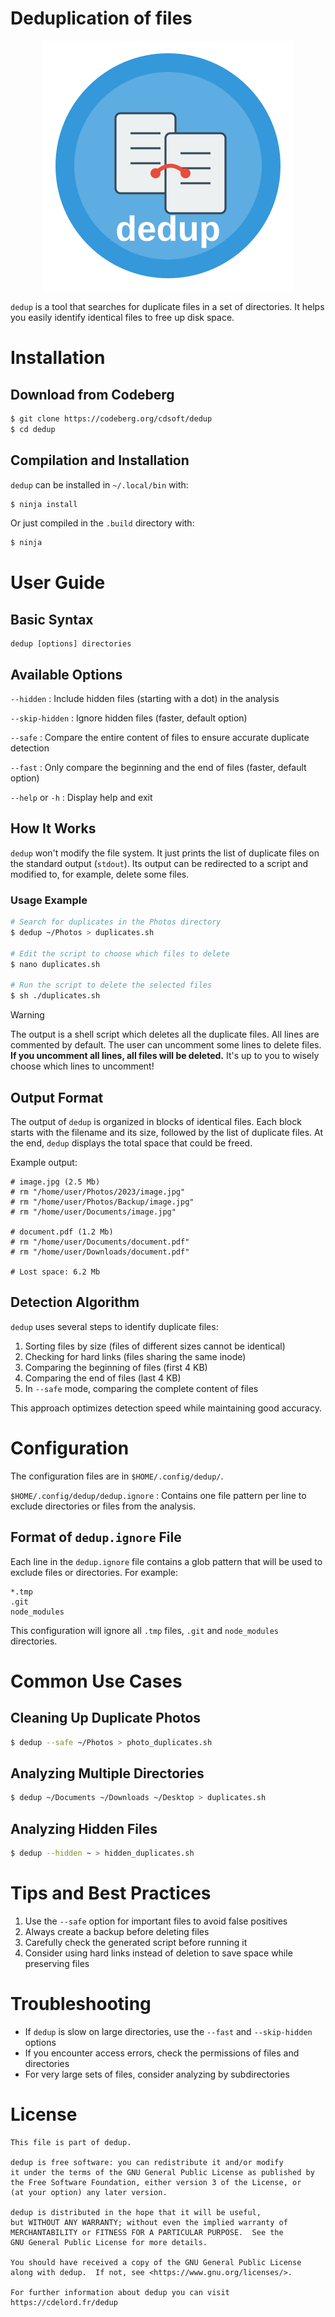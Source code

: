# Deduplication of files

<p align=center width="100%"><img src="dedup.svg" style="height:64"/></p>

`dedup` is a tool that searches for duplicate files in a set of directories.
It helps you easily identify identical files to free up disk space.

# Installation

## Download from Codeberg

``` sh
$ git clone https://codeberg.org/cdsoft/dedup
$ cd dedup
```

## Compilation and Installation

`dedup` can be installed in `~/.local/bin` with:

``` sh
$ ninja install
```

Or just compiled in the `.build` directory with:

``` sh
$ ninja
```

# User Guide

## Basic Syntax

```
dedup [options] directories
```

## Available Options

`--hidden`
:   Include hidden files (starting with a dot) in the analysis

`--skip-hidden`
:   Ignore hidden files (faster, default option)

`--safe`
:   Compare the entire content of files to ensure accurate duplicate detection

`--fast`
:   Only compare the beginning and the end of files (faster, default option)

`--help` or `-h`
:   Display help and exit

## How It Works

`dedup` won't modify the file system.
It just prints the list of duplicate files on the standard output (`stdout`).
Its output can be redirected to a script and modified to, for example, delete some files.

### Usage Example

```sh
# Search for duplicates in the Photos directory
$ dedup ~/Photos > duplicates.sh

# Edit the script to choose which files to delete
$ nano duplicates.sh

# Run the script to delete the selected files
$ sh ./duplicates.sh
```

> [!WARNING]
> The output is a shell script which deletes all the duplicate files.
> All lines are commented by default.
> The user can uncomment some lines to delete files.
> **If you uncomment all lines, all files will be deleted.**
> It's up to you to wisely choose which lines to uncomment!

## Output Format

The output of `dedup` is organized in blocks of identical files.
Each block starts with the filename and its size, followed by the list of duplicate files.
At the end, `dedup` displays the total space that could be freed.

Example output:

```
# image.jpg (2.5 Mb)
# rm "/home/user/Photos/2023/image.jpg"
# rm "/home/user/Photos/Backup/image.jpg"
# rm "/home/user/Documents/image.jpg"

# document.pdf (1.2 Mb)
# rm "/home/user/Documents/document.pdf"
# rm "/home/user/Downloads/document.pdf"

# Lost space: 6.2 Mb
```

## Detection Algorithm

`dedup` uses several steps to identify duplicate files:

1. Sorting files by size (files of different sizes cannot be identical)
2. Checking for hard links (files sharing the same inode)
3. Comparing the beginning of files (first 4 KB)
4. Comparing the end of files (last 4 KB)
5. In `--safe` mode, comparing the complete content of files

This approach optimizes detection speed while maintaining good accuracy.

# Configuration

The configuration files are in `$HOME/.config/dedup/`.

`$HOME/.config/dedup/dedup.ignore`
:   Contains one file pattern per line to exclude directories or files from the analysis.

## Format of `dedup.ignore` File

Each line in the `dedup.ignore` file contains a glob pattern that will be used to exclude files or directories.
For example:

```
*.tmp
.git
node_modules
```

This configuration will ignore all `.tmp` files, `.git` and `node_modules` directories.

# Common Use Cases

## Cleaning Up Duplicate Photos

```sh
$ dedup --safe ~/Photos > photo_duplicates.sh
```

## Analyzing Multiple Directories

```sh
$ dedup ~/Documents ~/Downloads ~/Desktop > duplicates.sh
```

## Analyzing Hidden Files

```sh
$ dedup --hidden ~ > hidden_duplicates.sh
```

# Tips and Best Practices

1. Use the `--safe` option for important files to avoid false positives
2. Always create a backup before deleting files
3. Carefully check the generated script before running it
4. Consider using hard links instead of deletion to save space while preserving files

# Troubleshooting

- If `dedup` is slow on large directories, use the `--fast` and `--skip-hidden` options
- If you encounter access errors, check the permissions of files and directories
- For very large sets of files, consider analyzing by subdirectories

# License

    This file is part of dedup.

    dedup is free software: you can redistribute it and/or modify
    it under the terms of the GNU General Public License as published by
    the Free Software Foundation, either version 3 of the License, or
    (at your option) any later version.

    dedup is distributed in the hope that it will be useful,
    but WITHOUT ANY WARRANTY; without even the implied warranty of
    MERCHANTABILITY or FITNESS FOR A PARTICULAR PURPOSE.  See the
    GNU General Public License for more details.

    You should have received a copy of the GNU General Public License
    along with dedup.  If not, see <https://www.gnu.org/licenses/>.

    For further information about dedup you can visit
    https://cdelord.fr/dedup

